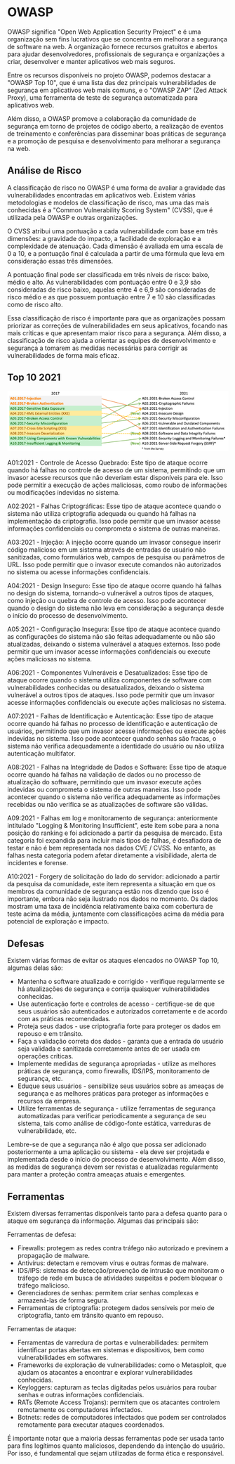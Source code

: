 # OWASP

OWASP significa "Open Web Application Security Project" e é uma organização sem fins lucrativos que se concentra em melhorar a segurança de software na web. A organização fornece recursos gratuitos e abertos para ajudar desenvolvedores, profissionais de segurança e organizações a criar, desenvolver e manter aplicativos web mais seguros.

Entre os recursos disponíveis no projeto OWASP, podemos destacar a "OWASP Top 10", que é uma lista das dez principais vulnerabilidades de segurança em aplicativos web mais comuns, e o "OWASP ZAP" (Zed Attack Proxy), uma ferramenta de teste de segurança automatizada para aplicativos web.

Além disso, a OWASP promove a colaboração da comunidade de segurança em torno de projetos de código aberto, a realização de eventos de treinamento e conferências para disseminar boas práticas de segurança e a promoção de pesquisa e desenvolvimento para melhorar a segurança na web.

## Análise de Risco

A classificação de risco no OWASP é uma forma de avaliar a gravidade das vulnerabilidades encontradas em aplicativos web. Existem várias metodologias e modelos de classificação de risco, mas uma das mais conhecidas é a "Common Vulnerability Scoring System" (CVSS), que é utilizada pela OWASP e outras organizações.

O CVSS atribui uma pontuação a cada vulnerabilidade com base em três dimensões: a gravidade do impacto, a facilidade de exploração e a complexidade de atenuação. Cada dimensão é avaliada em uma escala de 0 a 10, e a pontuação final é calculada a partir de uma fórmula que leva em consideração essas três dimensões.

A pontuação final pode ser classificada em três níveis de risco: baixo, médio e alto. As vulnerabilidades com pontuação entre 0 e 3,9 são consideradas de risco baixo, aquelas entre 4 e 6,9 são consideradas de risco médio e as que possuem pontuação entre 7 e 10 são classificadas como de risco alto.

Essa classificação de risco é importante para que as organizações possam priorizar as correções de vulnerabilidades em seus aplicativos, focando nas mais críticas e que apresentam maior risco para a segurança. Além disso, a classificação de risco ajuda a orientar as equipes de desenvolvimento e segurança a tomarem as medidas necessárias para corrigir as vulnerabilidades de forma mais eficaz.

## Top 10 2021

![owasp top10](images/mapping.png)

A01:2021 - Controle de Acesso Quebrado: Este tipo de ataque ocorre quando há falhas no controle de acesso de um sistema, permitindo que um invasor acesse recursos que não deveriam estar disponíveis para ele. Isso pode permitir a execução de ações maliciosas, como roubo de informações ou modificações indevidas no sistema.

A02:2021 - Falhas Criptográficas: Esse tipo de ataque acontece quando o sistema não utiliza criptografia adequada ou quando há falhas na implementação da criptografia. Isso pode permitir que um invasor acesse informações confidenciais ou comprometa o sistema de outras maneiras.

A03:2021 - Injeção: A injeção ocorre quando um invasor consegue inserir código malicioso em um sistema através de entradas de usuário não sanitizadas, como formulários web, campos de pesquisa ou parâmetros de URL. Isso pode permitir que o invasor execute comandos não autorizados no sistema ou acesse informações confidenciais.

A04:2021 - Design Inseguro: Esse tipo de ataque ocorre quando há falhas no design do sistema, tornando-o vulnerável a outros tipos de ataques, como injeção ou quebra de controle de acesso. Isso pode acontecer quando o design do sistema não leva em consideração a segurança desde o início do processo de desenvolvimento.

A05:2021 - Configuração Insegura: Esse tipo de ataque acontece quando as configurações do sistema não são feitas adequadamente ou não são atualizadas, deixando o sistema vulnerável a ataques externos. Isso pode permitir que um invasor acesse informações confidenciais ou execute ações maliciosas no sistema.

A06:2021 - Componentes Vulneráveis e Desatualizados: Esse tipo de ataque ocorre quando o sistema utiliza componentes de software com vulnerabilidades conhecidas ou desatualizados, deixando o sistema vulnerável a outros tipos de ataques. Isso pode permitir que um invasor acesse informações confidenciais ou execute ações maliciosas no sistema.

A07:2021 - Falhas de Identificação e Autenticação: Esse tipo de ataque ocorre quando há falhas no processo de identificação e autenticação de usuários, permitindo que um invasor acesse informações ou execute ações indevidas no sistema. Isso pode acontecer quando senhas são fracas, o sistema não verifica adequadamente a identidade do usuário ou não utiliza autenticação multifator.

A08:2021 - Falhas na Integridade de Dados e Software: Esse tipo de ataque ocorre quando há falhas na validação de dados ou no processo de atualização do software, permitindo que um invasor execute ações indevidas ou comprometa o sistema de outras maneiras. Isso pode acontecer quando o sistema não verifica adequadamente as informações recebidas ou não verifica se as atualizações de software são válidas.

A09:2021 - Falhas em log e monitoramento de segurança: anteriormente intitulado "Logging & Monitoring Insufficient", este item sobe para a nona posição do ranking e foi adicionado a partir da pesquisa de mercado. Esta categoria foi expandida para incluir mais tipos de falhas, é desafiadora de testar e não é bem representada nos dados CVE / CVSS. No entanto, as falhas nesta categoria podem afetar diretamente a visibilidade, alerta de incidentes e forense.

A10:2021 - Forgery de solicitação do lado do servidor: adicionado a partir da pesquisa da comunidade, este item representa a situação em que os membros da comunidade de segurança estão nos dizendo que isso é importante, embora não seja ilustrado nos dados no momento. Os dados mostram uma taxa de incidência relativamente baixa com cobertura de teste acima da média, juntamente com classificações acima da média para potencial de exploração e impacto.

## Defesas


Existem várias formas de evitar os ataques elencados no OWASP Top 10, algumas delas são:

- Mantenha o software atualizado e corrigido - verifique regularmente se há atualizações de segurança e corrija quaisquer vulnerabilidades conhecidas.
- Use autenticação forte e controles de acesso - certifique-se de que seus usuários são autenticados e autorizados corretamente e de acordo com as práticas recomendadas.
- Proteja seus dados - use criptografia forte para proteger os dados em repouso e em trânsito.
- Faça a validação correta dos dados - garanta que a entrada do usuário seja validada e sanitizada corretamente antes de ser usada em operações críticas.
- Implemente medidas de segurança apropriadas - utilize as melhores práticas de segurança, como firewalls, IDS/IPS, monitoramento de segurança, etc.
- Eduque seus usuários - sensibilize seus usuários sobre as ameaças de segurança e as melhores práticas para proteger as informações e recursos da empresa.
- Utilize ferramentas de segurança - utilize ferramentas de segurança automatizadas para verificar periodicamente a segurança de seu sistema, tais como análise de código-fonte estática, varreduras de vulnerabilidade, etc.

Lembre-se de que a segurança não é algo que possa ser adicionado posteriormente a uma aplicação ou sistema - ela deve ser projetada e implementada desde o início do processo de desenvolvimento. Além disso, as medidas de segurança devem ser revistas e atualizadas regularmente para manter a proteção contra ameaças atuais e emergentes.

## Ferramentas

Existem diversas ferramentas disponíveis tanto para a defesa quanto para o ataque em segurança da informação. Algumas das principais são:

Ferramentas de defesa:

- Firewalls: protegem as redes contra tráfego não autorizado e previnem a propagação de malware.
- Antivírus: detectam e removem vírus e outras formas de malware.
- IDS/IPS: sistemas de detecção/prevenção de intrusão que monitoram o tráfego de rede em busca de atividades suspeitas e podem bloquear o tráfego malicioso.
- Gerenciadores de senhas: permitem criar senhas complexas e armazená-las de forma segura.
- Ferramentas de criptografia: protegem dados sensíveis por meio de criptografia, tanto em trânsito quanto em repouso.

Ferramentas de ataque:

- Ferramentas de varredura de portas e vulnerabilidades: permitem identificar portas abertas em sistemas e dispositivos, bem como vulnerabilidades em softwares.
- Frameworks de exploração de vulnerabilidades: como o Metasploit, que ajudam os atacantes a encontrar e explorar vulnerabilidades conhecidas.
- Keyloggers: capturam as teclas digitadas pelos usuários para roubar senhas e outras informações confidenciais.
- RATs (Remote Access Trojans): permitem que os atacantes controlem remotamente os computadores infectados.
- Botnets: redes de computadores infectados que podem ser controlados remotamente para executar ataques coordenados.

É importante notar que a maioria dessas ferramentas pode ser usada tanto para fins legítimos quanto maliciosos, dependendo da intenção do usuário. Por isso, é fundamental que sejam utilizadas de forma ética e responsável.
